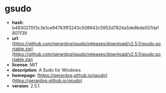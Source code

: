 # gsudo

- **hash**: b4830270f3c3e1ce94763ff3243c508642c5952d7824a5de8bda507da1807f39
- **url**: [https://github.com/gerardog/gsudo/releases/download/v2.5.1/gsudo.portable.zip](https://github.com/gerardog/gsudo/releases/download/v2.5.1/gsudo.portable.zip)
- **license**: MIT
- **description**: A Sudo for Windows
- **homepage**: [https://gerardog.github.io/gsudo](https://gerardog.github.io/gsudo)
- **version**: 2.5.1

